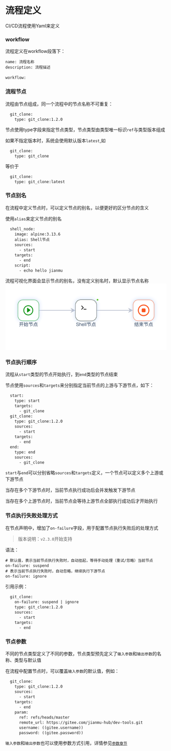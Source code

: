 # 流程定义

CI/CD流程使用Yaml来定义

### workflow

流程定义在workflow段落下：

```
name: 流程名称
description: 流程描述

workflow:

```

### 流程节点

流程由节点组成，同一个流程中的节点名称不可重复：

```
  git_clone:
    type: git_clone:1.2.0
```

节点使用type字段来指定节点类型，节点类型由类型唯一标识`ref`与类型版本组成

如果不指定版本时，系统会使用默认版本`latest`,如

```
  git_clone:
    type: git_clone
```

等价于

```
  git_clone:
    type: git_clone:latest
```

### 节点别名
在流程中定义节点时，可以定义节点的别名，以便更好的区分节点的含义

使用`alias`来定义节点的别名
```
  shell_node:
    image: alpine:3.13.6
    alias: Shell节点 
    sources:
      - start
    targets:
      - end
    script:
      - echo hello jianmu
```
流程可视化界面会显示节点的别名，没有定义别名时，默认显示节点名称
![](./images/flow_node_alias.png)

### 节点执行顺序

流程从`start`类型的节点开始执行，到`end`类型的节点结束

节点使用`sources`和`targets`来分别指定当前节点的上游与下游节点，如下：

```
  start:
    type: start
    targets:
      - git_clone
  git_clone:
    type: git_clone:1.2.0
    sources:
      - start
    targets:
      - end
  end:
    type: end
    sources:
      - git_clone
```

`start`与`end`可以分别省略`sources`和`targets`定义，一个节点可以定义多个上游或下游节点

当存在多个下游节点时，当前节点执行成功后会并发触发下游节点

当存在多个上游节点时，当前节点会等待上游节点全部执行成功后才开始执行

### 节点执行失败处理方式
在节点声明中，增加了`on-failure`字段，用于配置节点执行失败后的处理方式
> 版本说明：`v2.3.0`开始支持

语法：
```
# 默认值，表示当前节点执行失败时，自动挂起，等待手动处理（重试/忽略）当前节点
on-failure: suspend
# 表示当前节点执行失败时，自动忽略，继续执行下游节点
on-failure: ignore 
```

引用示例：
```
  git_clone:
    on-failure: suspend | ignore
    type: git_clone:1.2.0
    sources:
      - start
    targets:
      - end
```

### 节点参数

不同的节点类型定义了不同的参数，节点类型预先定义了`输入参数`和`输出参数`的名称、类型与默认值

在流程中配置节点时，可以覆盖`输入参数`的默认值，例如：

```
  git_clone:
    type: git_clone:1.2.0
    sources:
      - start
    targets:
      - end
    param:
      ref: refs/heads/master
      remote_url: https://gitee.com/jianmu-hub/dev-tools.git
      username: ((gitee.username))
      password: ((gitee.password))
```

`输入参数`和`输出参数`也可以使用参数方式引用，详情参见[`参数章节`](vars.md)